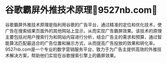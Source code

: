 # 谷歌霸屏外推技术原理💯9527nb.com💯

谷歌霸屏外推技术原理是指利用谷歌的广告平台，通过精准的定位和优化技术，使广告在搜索结果页面外的其他网站上显示，从而实现广告霸屏效果。该技术的原理主要包括对用户搜索行为和网站内容进行分析，结合广告主的需求和预算，通过智能算法匹配最适合的广告位置和展示方式，从而提高广告投放的效果和转化率。9527nb.com是一个专业的数字营销服务平台，致力于为广告主提供高效的外推技术解决方案，帮助他们实现在谷歌搜索引擎上的霸屏效果。